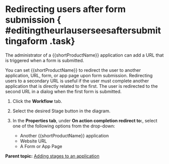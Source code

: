 # Redirecting users after form submission { #editingtheurlauserseesaftersubmittingaform .task}

The administrator of a {{shortProductName}} application can add a URL that is triggered when a form is submitted.

You can set {{shortProductName}} to redirect the user to another application, URL, form, or app page upon form submission. Redirecting users to a secondary URL is useful if the user must complete another application that is directly related to the first. The user is redirected to the second URL in a dialog when the first form is submitted.

1.  Click the **Workflow** tab.

2.  Select the desired Stage button in the diagram.

3.  In the **Properties tab**, under **On action completion redirect to:**, select one of the following options from the drop-down:

    -   Another {{shortProductName}} application
    -   Website URL
    -   A Form or App Page

**Parent topic:** [Adding stages to an application](sub_adding_stages_toc.md)

